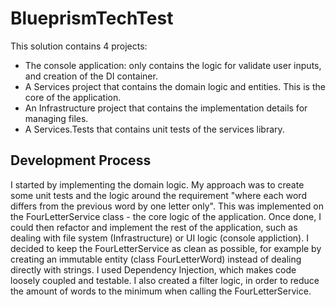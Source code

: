 # BlueprismTechTest

This solution contains 4 projects:

- The console application: only contains the logic for validate user inputs, and creation of the DI container.
- A Services project that contains the domain logic and entities. This is the core of the application.
- An Infrastructure project that contains the implementation details for managing files.
- A Services.Tests that contains unit tests of the services library.


## Development Process

I started by implementing the domain logic. My approach was to create some unit tests and the logic around the requirement "where each word differs from the previous word by one letter only".
This was implemented on the FourLetterService class - the core logic of the application. Once done, I could then refactor and implement the rest of the application, 
such as dealing with file system (Infrastructure) or UI logic (console appliction).
I decided to keep the FourLetterService as clean as possible, for example by creating an immutable entity (class FourLetterWord) instead of dealing directly with strings.
I used Dependency Injection, which makes code loosely coupled and testable.
I also created a filter logic, in order to reduce the amount of words to the minimum when calling the FourLetterService.





